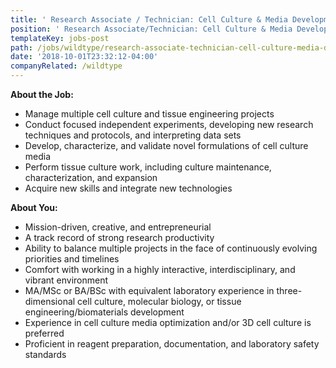 ```yaml
---
title: ' Research Associate / Technician: Cell Culture & Media Development at Wild Type'
position: ' Research Associate/Technician: Cell Culture & Media Development'
templateKey: jobs-post
path: /jobs/wildtype/research-associate-technician-cell-culture-media-development
date: '2018-10-01T23:32:12-04:00'
companyRelated: /wildtype
---
```

**About the Job:**

* Manage multiple cell culture and tissue engineering projects
* Conduct focused independent experiments, developing new research techniques and protocols, and interpreting data sets
* Develop, characterize, and validate novel formulations of cell culture media 
* Perform tissue culture work, including culture maintenance, characterization, and expansion 
* Acquire new skills and integrate new technologies

**About You:**

* Mission-driven, creative, and entrepreneurial
* A track record of strong research productivity
* Ability to balance multiple projects in the face of continuously evolving priorities and timelines
* Comfort with working in a highly interactive, interdisciplinary, and vibrant environment
* MA/MSc or BA/BSc with equivalent laboratory experience in three-dimensional cell culture, molecular biology, or tissue engineering/biomaterials development
* Experience in cell culture media optimization and/or 3D cell culture is preferred
* Proficient in reagent preparation, documentation, and laboratory safety standards
